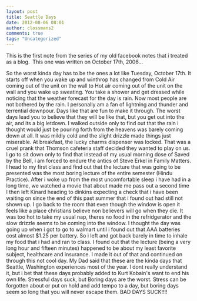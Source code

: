 ```yaml
---
layout: post
title: Seattle Days
date: 2012-08-06 08:01
author: clossmans2
comments: true
tags: "Uncategorized"
---
```

This is the first note from the series of my old facebook notes that i treated as a blog.  This one was written on October 17th, 2006...

So the worst kinda day has to be the ones a lot like Tuesday, October 17th. It starts off when you wake up and winthrop has changed from Cold Air coming out of the unit on the wall to Hot air coming out of the unit on the wall and you wake up sweating. You take a shower and get dressed while noticing that the weather forecast for the day is rain. Now most people are not bothered by the rain. I personally am a fan of lightning and thunder and terrential downpour. Days like that are fun to make it through. The worst days lead you to believe that they will be like that, but you get out into the air, and its a big letdown. I walked outside only to find out that the rain i thought would just be pouring forth from the heavens was barely coming down at all. It was mildly cold and the slight drizzle made things just miserable. At breakfast, the lucky charms dispenser was locked. That was a cruel prank that Thomson cafeteria staff decided they wanted to play on us. I go to sit down only to find that instead of my usual morning dose of Saved by the Bell, i am forced to endure the antics of Steve Erkel in Family Matters. I head to my first class and find out that the lecture that was going to be presented was the most boring lecture of the entire semester (Hindu Practice). After i woke up from the most uncomfortable sleep i have had in a long time, we watched a movie that about made me pass out a second time I then left Kinard heading to dinkins expecting a check that i have been waiting on since the end of this past summer that i found out had still not shown up. I go back to the room that even though the window is open it feels like a place christians believe non believers will go when they die. It was too hot to take my usual nap, theres no food in the refridgerator and the slow drizzle seems to be coming into the window. I thought the day was going up when i got to go to walmart until i found out that AAA batteries cost almost $1.25 per battery. So i left and got back barely in time to inhale my food that i had and ran to class. I found out that the lecture (being a very long hour and fifteen minutes) happened to be about my least favorite subject, healthcare and insurance. I made it out of that and continued on through this not cool day. My Dad said that these are the kinda days that Seattle, Washington experiences most of the year. I dont really understand it, but i bet that these days probably added to Kurt Kobain's want to end his own life. Stressful days suck, but Boring days are the worst. Stress can be forgotten about or put on hold and add tempo to a day, but boring days seem so long that you will never escape them.
BAD DAYS SUCK!!!!
